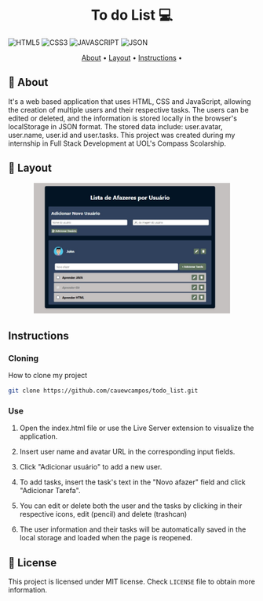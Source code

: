 <h1 align="center" style="font-weight: bold;">To do List 💻</h1>


![HTML5](https://img.shields.io/badge/HTML5-E34F26?style=for-the-badge&logo=html5&logoColor=white)
![CSS3](https://img.shields.io/badge/CSS3-1572B6?style=for-the-badge&logo=css3&logoColor=white)
![JAVASCRIPT](https://img.shields.io/badge/JavaScript-323330?style=for-the-badge&logo=javascript&logoColor=F7DF1E)
![JSON](https://img.shields.io/badge/json-5E5C5C?style=for-the-badge&logo=json&logoColor=white
)

<p align="center">
 <a href="#description">About</a> • 
  <a href="#layout">Layout</a> •
 <a href="#instructions">Instructions</a> •
</p>


<h2 id="description">📌 About</h2>
It's a web based application that uses HTML, CSS and JavaScript, allowing the creation of multiple users and their respective tasks. The users can be edited or deleted, and the information is stored locally in the browser's localStorage in JSON format. The stored data include: user.avatar, user.name, user.id and user.tasks. This project was created during my internship in Full Stack Development at UOL's Compass Scolarship.

<H2 id="layout">🎨 Layout</h2>
<p align="center">
    <img src="layout.jpg" alt="Image Example" width="400px">
</p>

<H2 id="instructions"> Instructions</h2>
<h3>Cloning</h3>
How to clone my project

```bash
git clone https://github.com/cauewcampos/todo_list.git
```
<h3>Use</h3>

1. Open the index.html file or use the Live Server extension to visualize the application.

2. Insert user name and avatar URL in the corresponding input fields.

3. Click "Adicionar usuário" to add a new user.

4. To add tasks, insert the task's text in the "Novo afazer" field and click "Adicionar Tarefa".

5. You can edit or delete both the user and the tasks by clicking in their respective icons, edit (pencil) and delete (trashcan)

6. The user information and their tasks will be automatically saved in the local storage and loaded when the page is reopened.

## 📝 License

This project is licensed under MIT license. Check `LICENSE` file to obtain more information.


